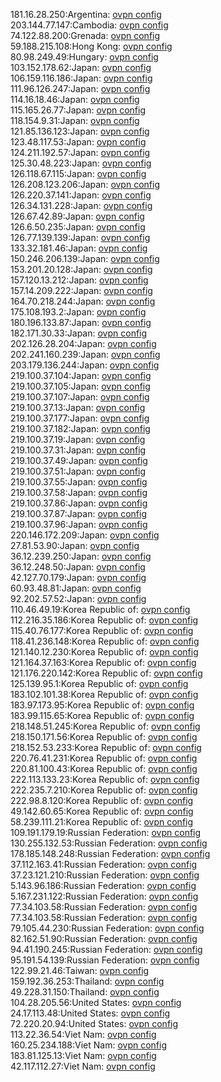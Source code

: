 181.16.28.250:Argentina: [ovpn config](vpn/181_16_28_250.ovpn)  
203.144.77.147:Cambodia: [ovpn config](vpn/203_144_77_147.ovpn)  
74.122.88.200:Grenada: [ovpn config](vpn/74_122_88_200.ovpn)  
59.188.215.108:Hong Kong: [ovpn config](vpn/59_188_215_108.ovpn)  
80.98.249.49:Hungary: [ovpn config](vpn/80_98_249_49.ovpn)  
103.152.178.62:Japan: [ovpn config](vpn/103_152_178_62.ovpn)  
106.159.116.186:Japan: [ovpn config](vpn/106_159_116_186.ovpn)  
111.96.126.247:Japan: [ovpn config](vpn/111_96_126_247.ovpn)  
114.16.18.46:Japan: [ovpn config](vpn/114_16_18_46.ovpn)  
115.165.26.77:Japan: [ovpn config](vpn/115_165_26_77.ovpn)  
118.154.9.31:Japan: [ovpn config](vpn/118_154_9_31.ovpn)  
121.85.136.123:Japan: [ovpn config](vpn/121_85_136_123.ovpn)  
123.48.117.53:Japan: [ovpn config](vpn/123_48_117_53.ovpn)  
124.211.192.57:Japan: [ovpn config](vpn/124_211_192_57.ovpn)  
125.30.48.223:Japan: [ovpn config](vpn/125_30_48_223.ovpn)  
126.118.67.115:Japan: [ovpn config](vpn/126_118_67_115.ovpn)  
126.208.123.206:Japan: [ovpn config](vpn/126_208_123_206.ovpn)  
126.220.37.141:Japan: [ovpn config](vpn/126_220_37_141.ovpn)  
126.34.131.228:Japan: [ovpn config](vpn/126_34_131_228.ovpn)  
126.67.42.89:Japan: [ovpn config](vpn/126_67_42_89.ovpn)  
126.6.50.235:Japan: [ovpn config](vpn/126_6_50_235.ovpn)  
126.77.139.139:Japan: [ovpn config](vpn/126_77_139_139.ovpn)  
133.32.181.46:Japan: [ovpn config](vpn/133_32_181_46.ovpn)  
150.246.206.139:Japan: [ovpn config](vpn/150_246_206_139.ovpn)  
153.201.20.128:Japan: [ovpn config](vpn/153_201_20_128.ovpn)  
157.120.13.212:Japan: [ovpn config](vpn/157_120_13_212.ovpn)  
157.14.209.222:Japan: [ovpn config](vpn/157_14_209_222.ovpn)  
164.70.218.244:Japan: [ovpn config](vpn/164_70_218_244.ovpn)  
175.108.193.2:Japan: [ovpn config](vpn/175_108_193_2.ovpn)  
180.196.133.87:Japan: [ovpn config](vpn/180_196_133_87.ovpn)  
182.171.30.33:Japan: [ovpn config](vpn/182_171_30_33.ovpn)  
202.126.28.204:Japan: [ovpn config](vpn/202_126_28_204.ovpn)  
202.241.160.239:Japan: [ovpn config](vpn/202_241_160_239.ovpn)  
203.179.136.244:Japan: [ovpn config](vpn/203_179_136_244.ovpn)  
219.100.37.104:Japan: [ovpn config](vpn/219_100_37_104.ovpn)  
219.100.37.105:Japan: [ovpn config](vpn/219_100_37_105.ovpn)  
219.100.37.107:Japan: [ovpn config](vpn/219_100_37_107.ovpn)  
219.100.37.13:Japan: [ovpn config](vpn/219_100_37_13.ovpn)  
219.100.37.177:Japan: [ovpn config](vpn/219_100_37_177.ovpn)  
219.100.37.182:Japan: [ovpn config](vpn/219_100_37_182.ovpn)  
219.100.37.19:Japan: [ovpn config](vpn/219_100_37_19.ovpn)  
219.100.37.31:Japan: [ovpn config](vpn/219_100_37_31.ovpn)  
219.100.37.49:Japan: [ovpn config](vpn/219_100_37_49.ovpn)  
219.100.37.51:Japan: [ovpn config](vpn/219_100_37_51.ovpn)  
219.100.37.55:Japan: [ovpn config](vpn/219_100_37_55.ovpn)  
219.100.37.58:Japan: [ovpn config](vpn/219_100_37_58.ovpn)  
219.100.37.86:Japan: [ovpn config](vpn/219_100_37_86.ovpn)  
219.100.37.87:Japan: [ovpn config](vpn/219_100_37_87.ovpn)  
219.100.37.96:Japan: [ovpn config](vpn/219_100_37_96.ovpn)  
220.146.172.209:Japan: [ovpn config](vpn/220_146_172_209.ovpn)  
27.81.53.90:Japan: [ovpn config](vpn/27_81_53_90.ovpn)  
36.12.239.250:Japan: [ovpn config](vpn/36_12_239_250.ovpn)  
36.12.248.50:Japan: [ovpn config](vpn/36_12_248_50.ovpn)  
42.127.70.179:Japan: [ovpn config](vpn/42_127_70_179.ovpn)  
60.93.48.81:Japan: [ovpn config](vpn/60_93_48_81.ovpn)  
92.202.57.52:Japan: [ovpn config](vpn/92_202_57_52.ovpn)  
110.46.49.19:Korea Republic of: [ovpn config](vpn/110_46_49_19.ovpn)  
112.216.35.186:Korea Republic of: [ovpn config](vpn/112_216_35_186.ovpn)  
115.40.76.177:Korea Republic of: [ovpn config](vpn/115_40_76_177.ovpn)  
118.41.236.148:Korea Republic of: [ovpn config](vpn/118_41_236_148.ovpn)  
121.140.12.230:Korea Republic of: [ovpn config](vpn/121_140_12_230.ovpn)  
121.164.37.163:Korea Republic of: [ovpn config](vpn/121_164_37_163.ovpn)  
121.176.220.142:Korea Republic of: [ovpn config](vpn/121_176_220_142.ovpn)  
125.139.95.1:Korea Republic of: [ovpn config](vpn/125_139_95_1.ovpn)  
183.102.101.38:Korea Republic of: [ovpn config](vpn/183_102_101_38.ovpn)  
183.97.173.95:Korea Republic of: [ovpn config](vpn/183_97_173_95.ovpn)  
183.99.115.65:Korea Republic of: [ovpn config](vpn/183_99_115_65.ovpn)  
218.148.51.245:Korea Republic of: [ovpn config](vpn/218_148_51_245.ovpn)  
218.150.171.56:Korea Republic of: [ovpn config](vpn/218_150_171_56.ovpn)  
218.152.53.233:Korea Republic of: [ovpn config](vpn/218_152_53_233.ovpn)  
220.76.41.231:Korea Republic of: [ovpn config](vpn/220_76_41_231.ovpn)  
220.81.100.43:Korea Republic of: [ovpn config](vpn/220_81_100_43.ovpn)  
222.113.133.23:Korea Republic of: [ovpn config](vpn/222_113_133_23.ovpn)  
222.235.7.210:Korea Republic of: [ovpn config](vpn/222_235_7_210.ovpn)  
222.98.8.120:Korea Republic of: [ovpn config](vpn/222_98_8_120.ovpn)  
49.142.60.65:Korea Republic of: [ovpn config](vpn/49_142_60_65.ovpn)  
58.239.111.21:Korea Republic of: [ovpn config](vpn/58_239_111_21.ovpn)  
109.191.179.19:Russian Federation: [ovpn config](vpn/109_191_179_19.ovpn)  
130.255.132.53:Russian Federation: [ovpn config](vpn/130_255_132_53.ovpn)  
178.185.148.248:Russian Federation: [ovpn config](vpn/178_185_148_248.ovpn)  
37.112.163.41:Russian Federation: [ovpn config](vpn/37_112_163_41.ovpn)  
37.23.121.210:Russian Federation: [ovpn config](vpn/37_23_121_210.ovpn)  
5.143.96.186:Russian Federation: [ovpn config](vpn/5_143_96_186.ovpn)  
5.167.231.122:Russian Federation: [ovpn config](vpn/5_167_231_122.ovpn)  
77.34.103.58:Russian Federation: [ovpn config](vpn/77_34_103_58.ovpn)  
77.34.103.58:Russian Federation: [ovpn config](vpn/77_34_103_58.ovpn)  
79.105.44.230:Russian Federation: [ovpn config](vpn/79_105_44_230.ovpn)  
82.162.51.90:Russian Federation: [ovpn config](vpn/82_162_51_90.ovpn)  
94.41.190.245:Russian Federation: [ovpn config](vpn/94_41_190_245.ovpn)  
95.191.54.139:Russian Federation: [ovpn config](vpn/95_191_54_139.ovpn)  
122.99.21.46:Taiwan: [ovpn config](vpn/122_99_21_46.ovpn)  
159.192.36.253:Thailand: [ovpn config](vpn/159_192_36_253.ovpn)  
49.228.31.150:Thailand: [ovpn config](vpn/49_228_31_150.ovpn)  
104.28.205.56:United States: [ovpn config](vpn/104_28_205_56.ovpn)  
24.17.113.48:United States: [ovpn config](vpn/24_17_113_48.ovpn)  
72.220.20.94:United States: [ovpn config](vpn/72_220_20_94.ovpn)  
113.22.36.54:Viet Nam: [ovpn config](vpn/113_22_36_54.ovpn)  
160.25.234.188:Viet Nam: [ovpn config](vpn/160_25_234_188.ovpn)  
183.81.125.13:Viet Nam: [ovpn config](vpn/183_81_125_13.ovpn)  
42.117.112.27:Viet Nam: [ovpn config](vpn/42_117_112_27.ovpn)  
